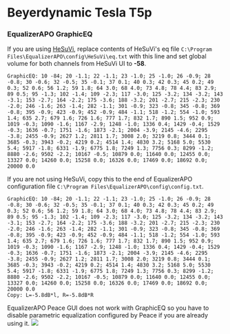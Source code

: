# Beyerdynamic Tesla T5p
### EqualizerAPO GraphicEQ
If you are using [HeSuVi](https://sourceforge.net/projects/hesuvi/), replace contents of HeSuVi's eq file `C:\Program Files\EqualizerAPO\config\HeSuVi\eq.txt` with this line and set global volume for both channels from HeSuVi UI to **-58**.
```
GraphicEQ: 10 -84; 20 -1.1; 22 -1.1; 23 -1.0; 25 -1.0; 26 -0.9; 28 -0.8; 30 -0.6; 32 -0.5; 35 -0.1; 37 0.1; 40 0.3; 42 0.3; 45 0.2; 49 0.3; 52 0.6; 56 1.2; 59 1.8; 64 3.0; 68 4.0; 73 4.8; 78 4.4; 83 2.9; 89 0.5; 95 -1.3; 102 -1.4; 109 -2.3; 117 -3.0; 125 -3.2; 134 -3.2; 143 -3.1; 153 -2.7; 164 -2.2; 175 -3.6; 188 -3.2; 201 -2.7; 215 -2.3; 230 -2.0; 246 -1.6; 263 -1.4; 282 -1.1; 301 -0.9; 323 -0.8; 345 -0.8; 369 -0.8; 395 -0.9; 423 -0.9; 452 -0.9; 484 -1.1; 518 -1.2; 554 -1.0; 593 1.4; 635 2.7; 679 1.6; 726 1.6; 777 1.7; 832 1.7; 890 1.5; 952 0.9; 1019 -0.3; 1090 -1.6; 1167 -2.9; 1248 -1.0; 1336 0.4; 1429 -0.4; 1529 -0.3; 1636 -0.7; 1751 -1.6; 1873 -2.1; 2004 -3.9; 2145 -4.6; 2295 -3.8; 2455 -0.9; 2627 1.2; 2811 1.7; 3008 2.0; 3219 0.8; 3444 0.1; 3685 -0.3; 3943 -0.2; 4219 0.2; 4514 1.4; 4830 3.2; 5168 5.0; 5530 5.4; 5917 -1.8; 6331 -1.9; 6775 1.8; 7249 1.3; 7756 0.3; 8299 -1.2; 8880 -2.6; 9502 -2.2; 10167 -0.5; 10879 0.0; 11640 0.0; 12455 0.0; 13327 0.0; 14260 0.0; 15258 0.0; 16326 0.0; 17469 0.0; 18692 0.0; 20000 0.0
```
If you are not using HeSuVi, copy this to the end of EqualizerAPO configuration file `C:\Program Files\EqualizerAPO\config\config.txt`.
```
GraphicEQ: 10 -84; 20 -1.1; 22 -1.1; 23 -1.0; 25 -1.0; 26 -0.9; 28 -0.8; 30 -0.6; 32 -0.5; 35 -0.1; 37 0.1; 40 0.3; 42 0.3; 45 0.2; 49 0.3; 52 0.6; 56 1.2; 59 1.8; 64 3.0; 68 4.0; 73 4.8; 78 4.4; 83 2.9; 89 0.5; 95 -1.3; 102 -1.4; 109 -2.3; 117 -3.0; 125 -3.2; 134 -3.2; 143 -3.1; 153 -2.7; 164 -2.2; 175 -3.6; 188 -3.2; 201 -2.7; 215 -2.3; 230 -2.0; 246 -1.6; 263 -1.4; 282 -1.1; 301 -0.9; 323 -0.8; 345 -0.8; 369 -0.8; 395 -0.9; 423 -0.9; 452 -0.9; 484 -1.1; 518 -1.2; 554 -1.0; 593 1.4; 635 2.7; 679 1.6; 726 1.6; 777 1.7; 832 1.7; 890 1.5; 952 0.9; 1019 -0.3; 1090 -1.6; 1167 -2.9; 1248 -1.0; 1336 0.4; 1429 -0.4; 1529 -0.3; 1636 -0.7; 1751 -1.6; 1873 -2.1; 2004 -3.9; 2145 -4.6; 2295 -3.8; 2455 -0.9; 2627 1.2; 2811 1.7; 3008 2.0; 3219 0.8; 3444 0.1; 3685 -0.3; 3943 -0.2; 4219 0.2; 4514 1.4; 4830 3.2; 5168 5.0; 5530 5.4; 5917 -1.8; 6331 -1.9; 6775 1.8; 7249 1.3; 7756 0.3; 8299 -1.2; 8880 -2.6; 9502 -2.2; 10167 -0.5; 10879 0.0; 11640 0.0; 12455 0.0; 13327 0.0; 14260 0.0; 15258 0.0; 16326 0.0; 17469 0.0; 18692 0.0; 20000 0.0
Copy: L=-5.8dB*l, R=-5.8dB*R
```
EqualizerAPO Peace GUI does not work with GraphicEQ so you have to disable parametric equalization configured by Peace if you are already using it.
![](https://raw.githubusercontent.com/jaakkopasanen/AutoEq/master/results/Sonoma%20Model%20One/headphoncecom/onear/Beyerdynamic%20Tesla%20T5p/Beyerdynamic%20Tesla%20T5p.png)
